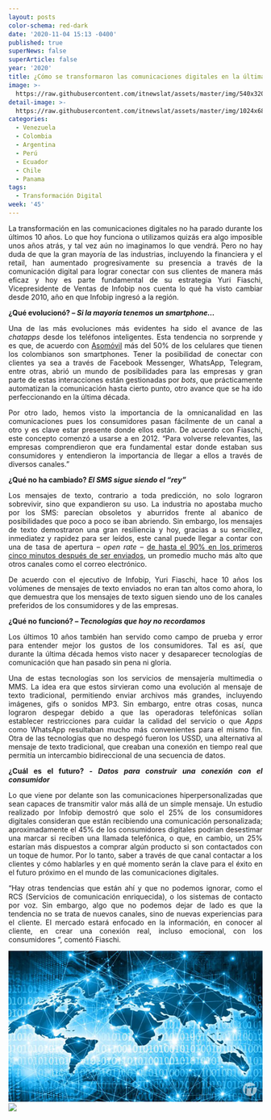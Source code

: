 ```yaml
---
layout: posts
color-schema: red-dark
date: '2020-11-04 15:13 -0400'
published: true
superNews: false
superArticle: false
year: '2020'
title: ¿Cómo se transformaron las comunicaciones digitales en la última década?
image: >-
  https://raw.githubusercontent.com/itnewslat/assets/master/img/540x320/Mundo-Digital-p.jpg
detail-image: >-
  https://raw.githubusercontent.com/itnewslat/assets/master/img/1024x680/Mundo-Digital-g.jpg
categories:
  - Venezuela
  - Colombia
  - Argentina
  - Perú
  - Ecuador
  - Chile
  - Panama
tags:
  - Transformación Digital
week: '45'
---
```

<p style="text-align: justify;">La transformación en las comunicaciones digitales no ha parado durante los últimos 10 años.  Lo que hoy funciona o utilizamos quizás era algo imposible unos años atrás, y tal vez aún no imaginamos lo que vendrá. Pero no hay duda de que la gran mayoría de las industrias, incluyendo la financiera y el retail, han aumentado progresivamente su presencia a través de la comunicación digital para lograr conectar con sus clientes de manera más eficaz y hoy es parte fundamental de su estrategia Yuri Fiaschi, Vicepresidente de Ventas de Infobip nos cuenta lo qué ha visto cambiar desde 2010, año en que Infobip ingresó a la región.</p>
<p style="text-align: justify;"><strong>¿Qué evolucionó? –<em> Si la mayoría tenemos un smartphone…</em></strong></p>
<p style="text-align: justify;">Una de las más evoluciones más evidentes ha sido el avance de las <em>chatapps </em>desde los teléfonos inteligentes. Esta tendencia no sorprende y es que, de acuerdo con <a href="https://www.asomovil.org/uso-de-los-smartphones-en-colombia-ya-es-mayor-al-50-de-la-poblacion-segun-asomovil/">Asomóvil</a> más del 50% de los celulares que tienen los colombianos son smartphones. Tener la posibilidad de conectar con clientes ya sea a través de Facebook Messenger, WhatsApp, Telegram, entre otras, abrió un mundo de posibilidades para las empresas y gran parte de estas interacciones están gestionadas por <em>bots</em>, que prácticamente automatizan la comunicación hasta cierto punto, otro avance que se ha ido perfeccionando en la última década.</p>
<p style="text-align: justify;">Por otro lado, hemos visto la importancia de la omnicanalidad en las comunicaciones pues los consumidores pasan fácilmente de un canal a otro y es clave estar presente donde ellos están. De acuerdo con Fiaschi, este concepto comenzó a usarse a en 2012. “Para volverse relevantes, las empresas comprendieron que era fundamental estar donde estaban sus consumidores y entendieron la importancia de llegar a ellos a través de diversos canales.”</p>
<p style="text-align: justify;"><strong>¿Qué no ha cambiado? <em>El SMS sigue siendo el “rey”</em></strong></p>
<p style="text-align: justify;">Los mensajes de texto, contrario a toda predicción, no solo lograron sobrevivir, sino que expandieron su uso. La industria no apostaba mucho por los SMS: parecían obsoletos y aburridos frente al abanico de posibilidades que poco a poco se iban abriendo. Sin embargo, los mensajes de texto demostraron una gran resiliencia y hoy, gracias a su sencillez, inmediatez y rapidez para ser leídos, este canal puede llegar a contar con una de tasa de apertura – <em>open rate</em> – <a href="https://www.antevenio.com/blog/2018/10/estadisticas-de-sms-marketing/#:~:text=As%C3%AD%20los%20mensajes%20tienen%20un,situar%C3%A1%20por%20encima%20del%2052%25.">de hasta el 90% en los primeros cinco minutos después de ser enviados</a>, un promedio mucho más alto que otros canales como el correo electrónico.</p>
<p style="text-align: justify;">De acuerdo con el ejecutivo de Infobip, Yuri Fiaschi, hace 10 años los volúmenes de mensajes de texto enviados no eran tan altos como ahora, lo que demuestra que los mensajes de texto siguen siendo uno de los canales preferidos de los consumidores y de las empresas.</p>
<p style="text-align: justify;"><strong>¿Qué no funcionó? – <em>Tecnologías que hoy no recordamos</em> </strong></p>
<p style="text-align: justify;">Los últimos 10 años también han servido como campo de prueba y error para entender mejor los gustos de los consumidores. Tal es así, que durante la última década hemos visto nacer y desaparecer tecnologías de comunicación que han pasado sin pena ni gloria.</p>
<p style="text-align: justify;">Una de estas tecnologías son los servicios de mensajería multimedia o MMS. La idea era que estos sirvieran como una evolución al mensaje de texto tradicional, permitiendo enviar archivos más grandes, incluyendo imágenes, gifs o sonidos MP3. Sin embargo, entre otras cosas, nunca lograron despegar debido a que las operadoras telefónicas solían establecer restricciones para cuidar la calidad del servicio o que <em>Apps</em> como WhatsApp resultaban mucho más convenientes para el mismo fin. Otra de las tecnologías que no despegó fueron los USSD, una alternativa al mensaje de texto tradicional, que creaban una conexión en tiempo real que permitía un intercambio bidireccional de una secuencia de datos.</p>
<p style="text-align: justify;"><strong>¿Cuál es el futuro? - <em>Datos para construir una conexión</em> <em>con el consumidor</em> </strong></p>
<p style="text-align: justify;">Lo que viene por delante son las comunicaciones hiperpersonalizadas que sean capaces de transmitir valor más allá de un simple mensaje. Un estudio realizado por Infobip demostró que solo el 25% de los consumidores digitales consideran que están recibiendo una comunicación personalizada; aproximadamente el 45% de los consumidores digitales podrían desestimar una marcar si reciben una llamada telefónica, o que, en cambio, un 25% estarían más dispuestos a comprar algún producto si son contactados con un toque de humor. Por lo tanto, saber a través de que canal contactar a los clientes y cómo hablarles y en qué momento serán la clave para el éxito en el futuro próximo en el mundo de las comunicaciones digitales.</p>
<p style="text-align: justify;">“Hay otras tendencias que están ahí y que no podemos ignorar, como el RCS (Servicios de comunicación enriquecida), o los sistemas de contacto por voz. Sin embargo, algo que no podemos dejar de lado es que la tendencia no se trata de nuevos canales, sino de nuevas experiencias para el cliente. El mercado estará enfocado en la información, en conocer al cliente, en crear una conexión real, incluso emocional, con los consumidores “, comentó Fiaschi.</p>

![](https://raw.githubusercontent.com/itnewslat/assets/master/img/540x320/Mundo-Digital-p.jpg)
<img src="https://tracker.metricool.com/c3po.jpg?hash=56f88a41e39ab42c063cc51676587a04"/>